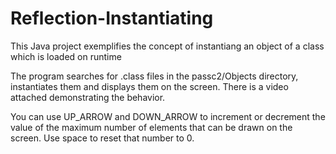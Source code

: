 # Reflection-Instantiating


This Java project exemplifies the concept of instantiang an object of a class which is loaded on runtime



The program searches for .class files in the passc2/Objects directory, instantiates them and displays them on the screen.
There is a video attached demonstrating the behavior.

You can use UP_ARROW and DOWN_ARROW to increment or decrement the value of the maximum number of elements that can be drawn on the screen. 
Use space to reset that number to 0.
